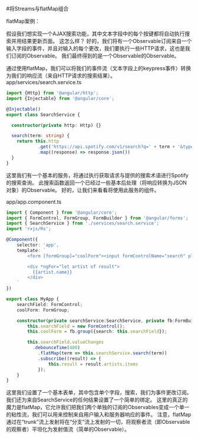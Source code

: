 #将Streams与flatMap组合

flatMap案例：

假设我们想实现一个AJAX搜索功能，其中文本字段中的每个按键都将自动执行搜索并用结果更新页面。 这怎么样？ 好的，我们将有一个Observable订阅来自一个输入字段的事件，并且对输入的每个更改，我们要执行一些HTTP请求，这也是我们订阅的Observable。 我们最终得到的是一个Observable的Observable。

通过使用flatMap，我们可以将我们的事件流（文本字段上的keypress事件）转换为我们的响应流（来自HTTP请求的搜索结果）。
app/services/search.service.ts
```ts
import {Http} from '@angular/http';
import {Injectable} from '@angular/core';

@Injectable()
export class SearchService {

  constructor(private http: Http) {}

  search(term: string) {
    return this.http
            .get('https://api.spotify.com/v1/search?q=' + term + '&type=artist')
            .map((response) => response.json())
  }
}
```
这里我们有一个基本的服务，将通过执行获取请求与提供的搜索术语进行Spotify的搜索查询。 此搜索函数返回一个已经过一些基本后处理（将响应转换为JSON对象）的Observable。
好的，让我们来看看将使用此服务的组件。

app/app.component.ts
```ts
import { Component } from '@angular/core';
import { FormControl, FormGroup, FormBuilder } from '@angular/forms';
import { SearchService } from './services/search.service';
import 'rxjs/Rx';

@Component({
    selector: 'app',
    template: `
        <form [formGroup]="coolForm"><input formControlName="search" placeholder="Search Spotify artist"></form>

        <div *ngFor="let artist of result">
          {{artist.name}}
        </div>
    `
})

export class MyApp {
    searchField: FormControl;
    coolForm: FormGroup;

    constructor(private searchService:SearchService, private fb:FormBuilder) {
        this.searchField = new FormControl();
        this.coolForm = fb.group({search: this.searchField});

        this.searchField.valueChanges
          .debounceTime(400)
            .flatMap(term => this.searchService.search(term))
            .subscribe((result) => {
                this.result = result.artists.items
            });
    }
}
```
这里我们设置了一个基本表单，其中包含单个字段，搜索，我们为事件更改订阅。 我们还为来自SearchService的任何结果设置了一个简单的绑定。 这里的真正的魔力是flatMap，它允许我们把我们两个单独的订阅的Observables变成一个单一的粘性流，我们可以用来控制来自用户输入和服务器响应的事件。
注意，flatMap通过在“trunk”流上发射将在“分支”流上发射的一切，将观察者流（即Observable的观察者）平坦化为发射值流（简单的Observable）。